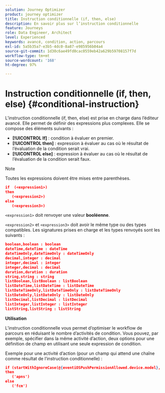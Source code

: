 ```yaml
---
solution: Journey Optimizer
product: journey optimizer
title: Instruction conditionnelle (if, then, else)
description: En savoir plus sur l’instruction conditionnelle
feature: Journeys
role: Data Engineer, Architect
level: Experienced
keywords: avancé, condition, action, parcours
exl-id: 5a5b35a7-e3b5-4dc0-8a87-e985956b04a4
source-git-commit: 1d30c6ae49fd0cac0559eb42a629b59708157f7d
workflow-type: tm+mt
source-wordcount: '168'
ht-degree: 97%

---
```


# Instruction conditionnelle (if, then, else) {#conditional-instruction}

L’instruction conditionnelle (if, then, else) est prise en charge dans l’éditeur avancé. Elle permet de définir des expressions plus complexes. Elle se compose des éléments suivants :

* **[!UICONTROL If]** : condition à évaluer en premier.
* **[!UICONTROL then]** : expression à évaluer au cas où le résultat de l’évaluation de la condition serait vrai.
* **[!UICONTROL else]** : expression à évaluer au cas où le résultat de l’évaluation de la condition serait faux.

>[!NOTE]
>
>Toutes les expressions doivent être mises entre parenthèses.

```json
if  (<expression1>)
then
   (<expression2>)
else
   (<expression3>)
```

`<expression1>` doit renvoyer une valeur **booléenne**.

`<expression2>` et `<expression3>` doit avoir le même type ou des types compatibles. Les signatures prises en charge et les types renvoyés sont les suivants :

```json
boolean,boolean : boolean
dateTime,dateTime : dateTime
dateTimeOnly,dateTimeOnly : dateTimeOnly
decimal,integer : decimal
integer,decimal : integer
integer,decimal : decimal
duration,duration : duration
string,string : string
listBoolean,listBoolean : listBoolean
listDateTime,listDateTime : listDateTime
listDateTimeOnly,listDateTimeOnly : listDateTimeOnly
listDateOnly,listDateOnly : listDateOnly
listDecimal,listDecimal : listDecimal
listInteger,listInteger : listInteger
listString,listString : listString
```

**Utilisation**

L’instruction conditionnelle vous permet d’optimiser le workflow de parcours en réduisant le nombre d’activités de condition. Vous pouvez, par exemple, spécifier dans la même activité d’action, deux options pour une définition de champ en utilisant une seule expression de condition.

Exemple pour une activité d’action (pour un champ qui attend une chaîne comme résultat de l’instruction conditionnelle) :

```json
if (startWithIgnoreCase(@{eventiOSPushPermissionAllowed.device.model}, 'iPad') or startWithIgnoreCase(@{eventiOSPushPermissionAllowed.device.model}, 'iOS'))
then
   ('apns')
else
   ('fcm')
```
